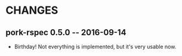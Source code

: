 # CHANGES

## pork-rspec 0.5.0 -- 2016-09-14

* Birthday! Not everything is implemented, but it's very usable now.
